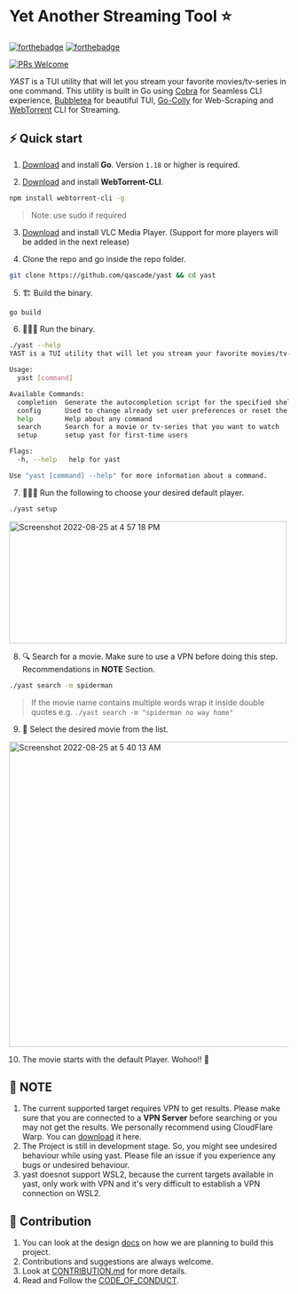 # Yet Another Streaming Tool ⭐️

[![forthebadge](http://forthebadge.com/images/badges/made-with-go.svg)](http://forthebadge.com)
[![forthebadge](http://forthebadge.com/images/badges/built-with-love.svg)](http://forthebadge.com)

[![PRs Welcome](https://img.shields.io/badge/PRs-welcome-brightgreen.svg?style=shields)](http://makeapullrequest.com)

*YAST* is a TUI utility that will let you stream your favorite movies/tv-series in one command. This utility is built in Go using [Cobra](https://github.com/spf13/cobra) for Seamless CLI experience, [Bubbletea](https://github.com/charmbracelet/bubbletea) for beautiful TUI, [Go-Colly](https://github.com/gocolly/colly) for Web-Scraping and [WebTorrent](https://github.com/webtorrent/webtorrent) CLI for Streaming. 

## ⚡️ Quick start

1. [Download](https://golang.org/dl/) and install **Go**. Version `1.18` or higher is required.

2. [Download](https://github.com/webtorrent/webtorrent-cli) and install **WebTorrent-CLI**. 
```bash
npm install webtorrent-cli -g
```
> Note: use sudo if required

3. [Download](https://www.videolan.org/) and install VLC Media Player. (Support for more players will be added in the next release)

4. Clone the repo and go inside the repo folder.
```bash
git clone https://github.com/qascade/yast && cd yast
```

5. 🏗 Build the binary.
```bash
go build
```

6. 🏃🏻‍♀️ Run the binary.
```bash
./yast --help
YAST is a TUI utility that will let you stream your favorite movies/tv-series in one command.

Usage:
  yast [command]

Available Commands:
  completion  Generate the autocompletion script for the specified shell
  config      Used to change already set user preferences or reset the user preferences to default
  help        Help about any command
  search      Search for a movie or tv-series that you want to watch
  setup       setup yast for first-time users

Flags:
  -h, --help   help for yast

Use "yast [command] --help" for more information about a command.
```

7. 🏃🏻‍♀️ Run the following to choose your desired default player.
```bash
./yast setup 
```

<img height="220" width="500" alt="Screenshot 2022-08-25 at 4 57 18 PM" src="https://user-images.githubusercontent.com/54154054/186655038-8f8b7efe-7503-49c5-adba-db49abe55323.png">

8. 🔍 Search for a movie. Make sure to use a VPN before doing this step. Recommendations in **NOTE** Section. 
```bash
./yast search -m spiderman
```
> If the movie name contains multiple words wrap it inside double quotes  e.g. `./yast search -m "spiderman no way home"`

9. 😬 Select the desired movie from the list.
<img height="550" width="800" alt="Screenshot 2022-08-25 at 5 40 13 AM" src="https://user-images.githubusercontent.com/54154054/186545637-6cc844c4-0102-4491-8dac-a6648002a219.png">

10. The movie starts with the default Player. Wohoo!! 🥂

## 📝 NOTE
1. The current supported target requires VPN to get results. Please make sure that you are connected to a **VPN Server** before searching or you may not get the results. We personally recommend using CloudFlare Warp. You can [download](https://1.1.1.1/) it here.
2. The Project is still in development stage. So, you might see undesired behaviour while using yast. Please file an issue if you experience any bugs or undesired behaviour. 
3. yast doesnot support WSL2, because the current targets available in yast, only work with VPN and it's very difficult to establish a VPN connection on WSL2.


## 🤝 Contribution
1. You can look at the design [docs](https://github.com/qascade/yast/blob/main/docs) on how we are planning to build this project.
2. Contributions and suggestions are always welcome. 
3. Look at [CONTRIBUTION.md](https://github.com/qascade/yast/blob/main/CONTRIBUTION.md) for more details.
4. Read and Follow the [CODE_OF_CONDUCT](https://github.com/qascade/yast/blob/main/CODE_OF_CONDUCT.md). 


